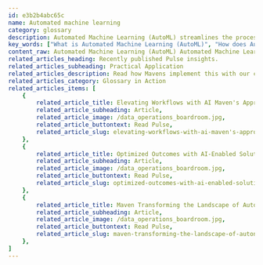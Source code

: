 ```yaml
---
id: e3b2b4abc65c
name: Automated machine learning
category: glossary
description: Automated Machine Learning (AutoML) streamlines the process from data input to model deployment, enabling users with varying degrees of expertise to efficiently use AI for enhanced decision-making and improved operational efficiency.
key_words: ["What is Automated Machine Learning (AutoML)", "How does AutoML enhance computer efficiency", "What are the operational benefits of AutoML for businesses", "How does AutoML impact decision-making processes", "What role does AutoML play in data analysis for non-technical users", "How can AutoML automate machine learning tasks", "What are the strategic advantages of implementing AutoML", "How does AutoML improve the speed of delivering solutions", "What are the cost-saving benefits of AutoML for data science", "How does AutoML contribute to productivity in technology solutions."]
content_raw: Automated Machine Learning (AutoML) Automated Machine Learning (AutoML) signifies the progression of applying AI-based machine learning to counter tangible world difficulties, thereby enhancing a computer's effectiveness and efficiency. The scope of AutoML is vast, handling all aspects from the initial raw dataset to the implementation of the machine learning model. AutoML software flaunts an ability to automate myriad machine learning functions. From detecting patterns and structures and identifying anomalous data points, to foreseeing diverse values and categories, the software can solve an extensive range of predicaments. AutoML delivers several operational and strategic benefits to a business. At its core, AutoML allows enterprises to digest and interpret sizable amounts of data from numerous sources. This capability provides an immense scope for data convergence and better decision-making, thus enhancing operational efficiency. One of the distinctive aspects of AutoML is its user-friendliness, enablement of non-tech-savvy individuals to implement machine learning models. This ease of utilisation liberates data scientists to tackle more complicated issues rather than focusing on routine tasks. AutoML can expedite the delivery of efficient solutions, often outperforming those constructed manually. It has the power to resolve more business problems in a quicker way by automating monotonous tasks. Previously, such tasks, such as comparing multiple models to gather insights and predictions, would mandate weeks or even months of data scientists' time. Furthermore, AutoML improves the return on investment in data science. By leveraging the institutionalized knowledge of data scientists, AutoML reduces both the time and cost required to extract value while also guaranteeing efficiency. For all these reasons, Automated Machine Learning stands as a prominent tool in our arsenal to unlock productivity with solutions for the modern world.
related_articles_heading: Recently published Pulse insights.
related_articles_subheading: Practical Application
related_articles_description: Read how Mavens implement this with our clients.
related_articles_category: Glossary in Action
related_articles_items: [
	{
		related_article_title: Elevating Workflows with AI Maven's Approach,
		related_article_subheading: Article,
		related_article_image: /data_operations_boardroom.jpg,
		related_article_buttontext: Read Pulse,
		related_article_slug: elevating-workflows-with-ai-maven's-approach
	},
	{
		related_article_title: Optimized Outcomes with AI-Enabled Solutions,
		related_article_subheading: Article,
		related_article_image: /data_operations_boardroom.jpg,
		related_article_buttontext: Read Pulse,
		related_article_slug: optimized-outcomes-with-ai-enabled-solutions
	},
	{
		related_article_title: Maven Transforming the Landscape of Autonomous Vehicles,
		related_article_subheading: Article,
		related_article_image: /data_operations_boardroom.jpg,
		related_article_buttontext: Read Pulse,
		related_article_slug: maven-transforming-the-landscape-of-autonomous-vehicles
	},
]
---
```

